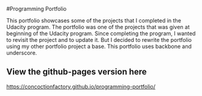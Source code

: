 #Programming Portfolio

This portfolio showcases some of the projects that I completed in the Udacity program. The portfolio was one of the projects that was given at beginning of the Udacity program. Since completing the program, I wanted to revisit the project and to update it. But  I decided to rewrite the portfolio using my other portfolio project a base. This portfolio uses backbone and underscore.


## View the github-pages version here

https://concoctionfactory.github.io/programming-portfolio/